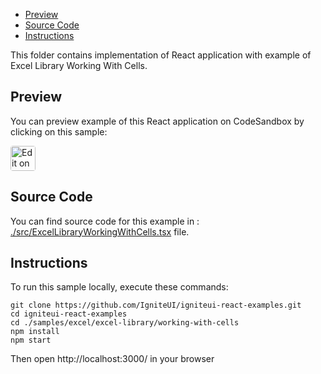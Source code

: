 <!-- NOTE: do not change this file because it will be auto re-generated from template file: -->
<!-- https://github.com/IgniteUI/igniteui-react-examples/tree/master/templates/sample/ReadMe.md -->

<!-- ## Table of Contents -->
- [Preview](#Preview)
- [Source Code](#Source-Code)
- [Instructions](#Instructions)

This folder contains implementation of React application with example of Excel Library Working With Cells.
<!-- in the Excel Library component -->
<!-- [Excel Library](https://infragistics.com/Reactsite/components/excel-library.html) -->

## Preview

You can preview example of this React application on CodeSandbox by clicking on this sample:

<html lang="en" xmlns="http://www.w3.org/1999/xhtml">
    <body>
        <a target="_blank" href="https://codesandbox.io/s/github/IgniteUI/igniteui-react-examples/tree/master/samples/excel/excel-library/working-with-cells?fontsize=14&hidenavigation=1&theme=dark&view=preview&file=/src/ExcelLibraryWorkingWithCells.tsx" rel="noopener noreferrer">
            <img height="40px" style="border-radius: 0.25rem" alt="Edit on CodeSandbox" src="https://static.infragistics.com/xplatform/images/sandbox/code.png"/>
        </a>
        <!-- <a target="_blank"
href="https://codesandbox.io/s/github/IgniteUI/igniteui-react-examples/tree/master/samples/maps/geo-map/binding-csv-points?fontsize=14&hidenavigation=1&theme=dark&view=preview">
            <img alt="Edit Sample" src="https://codesandbox.io/static/img/play-codesandbox.svg"/>
        </a> -->
        <!-- <a target="_blank" style="margin-left: 0.5rem"
href="https://codesandbox.io/embed/github/IgniteUI/igniteui-react-examples/tree/master/samples/excel/excel-library/working-with-cells?fontsize=14&hidenavigation=1&theme=dark&view=preview&file=/src/ExcelLibraryWorkingWithCells.tsx">
            <img height="40px" style="border-radius: 5px" alt="View on CodeSandbox" src="https://static.infragistics.com/xplatform/images/sandbox/view.png"/>
        </a> -->
        <!-- <a target="_blank"
href="https://codesandbox.io/embed/github/IgniteUI/igniteui-react-examples/tree/master/samples/maps/geo-map/binding-csv-points?fontsize=14&hidenavigation=1&theme=dark&view=preview">
            <img alt="View on CodeSandbox" src="https://static.infragistics.com/xplatform/images/sandbox/view.png"/>
        </a>
https://codesandbox.io/embed/react-treemap-overview-rtb45
https://codesandbox.io/static/img/play-codesandbox.svg
https://codesandbox.io/embed/react-treemap-overview-rtb45?view=browser -->
    </body>
</html>

<!-- ## Sample Preview -->

<!-- <iframe
  src="https://codesandbox.io/embed/github/IgniteUI/igniteui-react-examples/tree/master/samples/excel/excel-library/working-with-cells?fontsize=14&hidenavigation=1&theme=dark&view=preview&file=/src/ExcelLibraryWorkingWithCells.tsx"
  style="width:100%; height:400px; border:0; border-radius: 4px; overflow:hidden;"
  allow="accelerometer; ambient-light-sensor; camera; encrypted-media; geolocation; gyroscope; hid; microphone; midi; payment; usb; vr"
  sandbox="allow-forms allow-modals allow-popups allow-presentation allow-same-origin allow-scripts"
></iframe> -->

## Source Code

You can find source code for this example in :
[./src/ExcelLibraryWorkingWithCells.tsx](./src/ExcelLibraryWorkingWithCells.tsx) file.

<!-- The following section provides source code from:
`./src/ExcelLibraryWorkingWithCells.tsx` file: -->

<!-- ```tsx
import * as React from 'react';
import { ExcelUtility } from './ExcelUtility';
// import { ExcelSharedData } from './ExcelSharedData';
import { IgrExcelModule } from 'igniteui-react-excel';
import { Workbook } from 'igniteui-react-excel';
import { Worksheet } from 'igniteui-react-excel';
import { WorkbookFormat } from 'igniteui-react-excel';
import { CellReferenceMode } from 'igniteui-react-excel';
import { WorksheetMergedCellsRegion } from 'igniteui-react-excel';
import { WorksheetCellComment } from 'igniteui-react-excel';
import { FormattedString } from 'igniteui-react-excel';
import { Formula } from 'igniteui-react-excel';

IgrExcelModule.register();

export default class ExcelLibraryWorkingWithCells extends React.Component<any, any> {
    public canSave = false;
    public wb: Workbook;
    public ws: Worksheet;
    public worksheetRegion: string[] | null;
    public selectedRegion: string | null;
    public cellFeatures: string[];

    constructor(props: any) {
        super(props);

        this.init();
    }

    public workbookSave(): void {
        if (this.canSave) {
            ExcelUtility.save(this.wb, "ExcelWorkbook").then((f: any) => {
                console.log("Saved:" + f);
            }, (e: any) => {
                console.error("ExcelUtility.Save Error:" + e);
            });
        }
    }
    public workbookParse(wb: Workbook): void {
        if (wb === undefined) {
            this.worksheetRegion = null;
            this.selectedRegion = null;
        } else {
            const names = new Array<string>();
            const worksheets = wb.worksheets();
            const wsCount = worksheets.count;
            for (let i = 0; i < wsCount; i ++) {
                const tables = worksheets.item(i).tables();
                const tCount = tables.count;
                for (let j = 0; j < tCount; j++) {
                    names.push(worksheets.item(i).name + " - " + tables.item(j).name);
                }
            }
            this.worksheetRegion = names;
            this.selectedRegion = names.length > 0 ? names[0] : null;
        }
        this.wb = wb;
        this.canSave = wb != null;
    }

    public workbookCreate(): void {
        const wb = new Workbook(WorkbookFormat.Excel2007);
        const employeeSheet = wb.worksheets().add("Employees");
        const employeeHeader = employeeSheet.rows(0);
        const companies = ["Amazon", "Ford", "Jaguar", "Tesla", "IBM", "Microsoft" ];
        const firstNames = ["Andrew", "Mike", "Martin", "Ann", "Victoria", "John", "Brian", "Jason", "David" ];
        const lastNames = ["Smith", "Jordan", "Johnson", "Anderson", "Louis", "Phillips", "Williams" ];
        const countries = ["UK", "France", "USA", "Germany", "Poland", "Brazil" ];
        const titles = ["Sales Rep.", "Engineer", "Administrator", "Manager" ];
        const employeeColumns = ["Name", "Company", "Title", "Age", "Country"];
        for (let col = 0; col < employeeColumns.length; col++) {
            employeeSheet.columns(col).width = 5000;
            employeeHeader.setCellValue(col, employeeColumns[col]);
        }
        for (let i = 1; i < 20; i++) {
            const company = this.getItem(companies);
            const title = this.getItem(titles);
            const country = this.getItem(countries);
            const name = this.getItem(firstNames) + " " + this.getItem(lastNames);
            const salary = this.getRandom(45000, 95000);
            const age = this.getRandom(20, 65);
            const wr = employeeSheet.rows(i);
            wr.setCellValue(0, name);
            wr.setCellValue(1, company);
            wr.setCellValue(2, title);
            wr.setCellValue(3, age);
            wr.setCellValue(4, country);
            wr.setCellValue(5, salary);
        }
        const expanseSheet = wb.worksheets().add("Expanses");
        const expanseHeader = expanseSheet.rows(0);
        const expanseNames = ["Year", "Computers", "Research", "Travel", "Salary", "Software" ];
        let expanseCol = 0;
        for (const key of expanseNames) {
            expanseSheet.columns(expanseCol).width = 5000;
            expanseHeader.setCellValue(expanseCol, key);
            for (let i = 1; i < 20; i++) {
                const wr = expanseSheet.rows(i);
                if (key === "Year") {
                    wr.setCellValue(expanseCol, 2010 + i);
                } else if (key === "Computers") {
                    wr.setCellValue(expanseCol, this.getAmount(50000, 65000));
                } else if (key === "Research") {
                    wr.setCellValue(expanseCol, this.getAmount(150000, 165000));
                } else if (key === "Travel") {
                    wr.setCellValue(expanseCol, this.getAmount(20000, 25000));
                } else if (key === "Salary") {
                    wr.setCellValue(expanseCol, this.getAmount(4000000, 450000));
                } else if (key === "Software") {
                    wr.setCellValue(expanseCol, this.getAmount(100000, 150000));
                }
            }
            expanseCol++;
        }
        const incomeSheet = wb.worksheets().add("Income");
        const incomeHeader = incomeSheet.rows(0);
        const incomeNames = ["Year", "Phones", "Computers", "Software", "Services", "Royalties" ];
        let incomeCol = 0;
        for (const key of incomeNames) {
            incomeSheet.columns(incomeCol).width = 5000;
            incomeHeader.setCellValue(incomeCol, key);
            for (let i = 1; i < 20; i++) {
                const wr = incomeSheet.rows(i);
                if (key === "Year") {
                    wr.setCellValue(incomeCol, 2010 + i);
                } else if (key === "Software") {
                    wr.setCellValue(incomeCol, this.getAmount(700000, 850000));
                } else if (key === "Computers") {
                    wr.setCellValue(incomeCol, this.getAmount(250000, 265000));
                } else if (key === "Royalties") {
                    wr.setCellValue(incomeCol, this.getAmount(400000, 450000));
                } else if (key === "Phones") {
                    wr.setCellValue(incomeCol, this.getAmount(6000000, 650000));
                } else if (key === "Services") {
                    wr.setCellValue(incomeCol, this.getAmount(700000, 750000));
                }
            }
            incomeCol++;
        }
        this.workbookParse(wb);
    }

    public onCommentChanged = (event: any): void => {
        const ws = this.wb.worksheets(0);
        const wr = ws.rows(0);
        const d = new WorksheetCellComment();
        const formatted = new FormattedString("This cell has a reference name.");
        if (event.target.checked === true) {
            // Cell Comment
            d.text = formatted;
            wr.cells(0).comment = d;
        } else {
            wr.cells(0).comment = new WorksheetCellComment();
        }
    }
    public onFormulaChanged = (event: any): void => {
        // Cell Formula
        const ws = this.wb.worksheets(0);
        let formula: Formula | null = null;
        if (event.target.checked === true) {
            // Using a Formula object to apply a formula
            formula = Formula.parse("=AVERAGE(F2:F20)", CellReferenceMode.A1);
            formula.applyTo(ws.rows(21).cells(5));
            ws.rows(20).cells(5).value = "Average Salary";
        } else {
            if (ws.rows(21).cells(5).formula != null) {
                formula = ws.rows(21).cells(5).formula;
            }
            if (formula != null) {
                ws.rows(21).cells(5).value = null;
                ws.rows(20).cells(5).value = null;
            }
        }
    }
    public onMergeChanged = (event: any): void => {
        let mergedRegion: WorksheetMergedCellsRegion | null = null;
        if (event.target.checked === true) {
            // Using merge cells
             this.wb.worksheets(0).rows(2).cells(2).value = "Engineer";
             this.wb.worksheets(0).rows(3).cells(2).value = "Engineer";
             this.wb.worksheets(0).rows(4).cells(2).value = "Engineer";
             this.wb.worksheets(0).mergedCellsRegions().add(2, 2, 4, 2);
             mergedRegion = this.wb.worksheets(0).mergedCellsRegions(0);
        } else {
            if (this.wb.worksheets(0).mergedCellsRegions().count === 1) {
                    mergedRegion = this.wb.worksheets(0).mergedCellsRegions(0);
                }
            if (mergedRegion != null) {
                this.wb.worksheets(0).mergedCellsRegions().removeAt(0);
                this.wb.worksheets(0).rows(2).cells(2).value = "Engineer";
                this.wb.worksheets(0).rows(3).cells(2).value = "Engineer";
                this.wb.worksheets(0).rows(4).cells(2).value = "Engineer";
            }
        }
    }

    public getRandom(min: number, max: number): number {
        return Math.floor(Math.random() * (max - min + 1) + min);
    }
    public getItem(array: string[]): string {
        const i = this.getRandom(0, array.length - 1);
        return array[i];
    }
    public getAmount(min: number, max: number) {
        const n = this.getRandom(min, max);
        const s = n.toFixed(2).replace(/\d(?=(\d{3})+\.)/g, "$&,");
        return s;
    }

    public onClick = () => {
        this.workbookSave();
    }

    public render() {
        return (
            <div className="igContainer">
                <div className="workbookOperations">
                    <button onClick={this.onClick}>Save Workbook</button>
                </div>
                <div className="cellFeatures">
                    <label className="label">Add a Comment to cell A1: </label>
                    <input type="checkbox" id="addComment" onChange={this.onCommentChanged}/> <br/>
                    <label className="label">Add a Formula for cells F2 to F20: </label>
                    <input type="checkbox" id="addFormula" onChange={this.onFormulaChanged}/>  <br/>
                    <label className="label">Merge Cells: </label>
                    <input type="checkbox" id="mergeCells" onChange={this.onMergeChanged}/>
                </div>
            </div>
        );
    }

    public init() {
        this.workbookCreate();
    }
}

``` -->

## Instructions
To run this sample locally, execute these commands:

```
git clone https://github.com/IgniteUI/igniteui-react-examples.git
cd igniteui-react-examples
cd ./samples/excel/excel-library/working-with-cells
npm install
npm start

```

Then open http://localhost:3000/ in your browser

